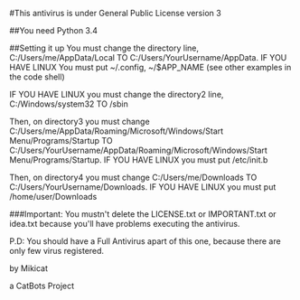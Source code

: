 #This antivirus is under General Public License version 3 

##You need Python 3.4

##Setting it up
You must change the directory line, C:/Users/me/AppData/Local TO C:/Users/YourUsername/AppData. 
IF YOU HAVE LINUX You must put ~/.config, ~/$APP_NAME (see other examples in the code shell)

IF YOU HAVE LINUX you must change the directory2 line, C:/Windows/system32 TO /sbin

Then, on directory3 you must change C:/Users/me/AppData/Roaming/Microsoft/Windows/Start Menu/Programs/Startup 
TO C:/Users/YourUsername/AppData/Roaming/Microsoft/Windows/Start Menu/Programs/Startup.
IF YOU HAVE LINUX you must put /etc/init.b 

Then, on directory4 you must change C:/Users/me/Downloads TO C:/Users/YourUsername/Downloads.
IF YOU HAVE LINUX you must put /home/user/Downloads

###Important: You mustn't delete the LICENSE.txt or IMPORTANT.txt or idea.txt because you'll have problems executing the antivirus.

P.D: You should have a Full Antivirus apart of this one, because there are only few virus registered. 


by Mikicat

a CatBots Project
